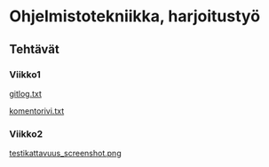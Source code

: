 # Ohjelmistotekniikka, harjoitustyö
## Tehtävät
### Viikko1

[gitlog.txt](https://github.com/lahlint/ot-harjoitustyo/blob/main/laskarit/viikko1/gitlog.txt)

[komentorivi.txt](https://github.com/lahlint/ot-harjoitustyo/blob/main/laskarit/viikko1/komentorivi.txt)

### Viikko2

[testikattavuus_screenshot.png](https://github.com/lahlint/ot-harjoitustyo/blob/main/laskarit/viikko2/testikattavuus_screenshot.png)
